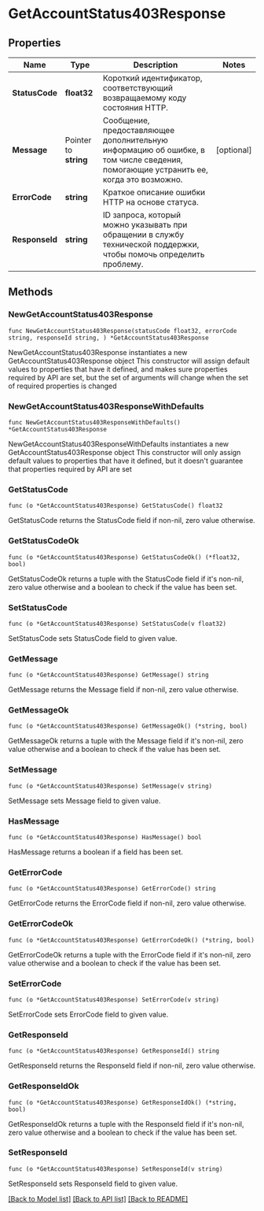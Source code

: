 # GetAccountStatus403Response

## Properties

Name | Type | Description | Notes
------------ | ------------- | ------------- | -------------
**StatusCode** | **float32** | Короткий идентификатор, соответствующий возвращаемому коду состояния HTTP. | 
**Message** | Pointer to **string** | Сообщение, предоставляющее дополнительную информацию об ошибке, в том числе сведения, помогающие устранить ее, когда это возможно. | [optional] 
**ErrorCode** | **string** | Краткое описание ошибки HTTP на основе статуса. | 
**ResponseId** | **string** | ID запроса, который можно указывать при обращении в службу технической поддержки, чтобы помочь определить проблему. | 

## Methods

### NewGetAccountStatus403Response

`func NewGetAccountStatus403Response(statusCode float32, errorCode string, responseId string, ) *GetAccountStatus403Response`

NewGetAccountStatus403Response instantiates a new GetAccountStatus403Response object
This constructor will assign default values to properties that have it defined,
and makes sure properties required by API are set, but the set of arguments
will change when the set of required properties is changed

### NewGetAccountStatus403ResponseWithDefaults

`func NewGetAccountStatus403ResponseWithDefaults() *GetAccountStatus403Response`

NewGetAccountStatus403ResponseWithDefaults instantiates a new GetAccountStatus403Response object
This constructor will only assign default values to properties that have it defined,
but it doesn't guarantee that properties required by API are set

### GetStatusCode

`func (o *GetAccountStatus403Response) GetStatusCode() float32`

GetStatusCode returns the StatusCode field if non-nil, zero value otherwise.

### GetStatusCodeOk

`func (o *GetAccountStatus403Response) GetStatusCodeOk() (*float32, bool)`

GetStatusCodeOk returns a tuple with the StatusCode field if it's non-nil, zero value otherwise
and a boolean to check if the value has been set.

### SetStatusCode

`func (o *GetAccountStatus403Response) SetStatusCode(v float32)`

SetStatusCode sets StatusCode field to given value.


### GetMessage

`func (o *GetAccountStatus403Response) GetMessage() string`

GetMessage returns the Message field if non-nil, zero value otherwise.

### GetMessageOk

`func (o *GetAccountStatus403Response) GetMessageOk() (*string, bool)`

GetMessageOk returns a tuple with the Message field if it's non-nil, zero value otherwise
and a boolean to check if the value has been set.

### SetMessage

`func (o *GetAccountStatus403Response) SetMessage(v string)`

SetMessage sets Message field to given value.

### HasMessage

`func (o *GetAccountStatus403Response) HasMessage() bool`

HasMessage returns a boolean if a field has been set.

### GetErrorCode

`func (o *GetAccountStatus403Response) GetErrorCode() string`

GetErrorCode returns the ErrorCode field if non-nil, zero value otherwise.

### GetErrorCodeOk

`func (o *GetAccountStatus403Response) GetErrorCodeOk() (*string, bool)`

GetErrorCodeOk returns a tuple with the ErrorCode field if it's non-nil, zero value otherwise
and a boolean to check if the value has been set.

### SetErrorCode

`func (o *GetAccountStatus403Response) SetErrorCode(v string)`

SetErrorCode sets ErrorCode field to given value.


### GetResponseId

`func (o *GetAccountStatus403Response) GetResponseId() string`

GetResponseId returns the ResponseId field if non-nil, zero value otherwise.

### GetResponseIdOk

`func (o *GetAccountStatus403Response) GetResponseIdOk() (*string, bool)`

GetResponseIdOk returns a tuple with the ResponseId field if it's non-nil, zero value otherwise
and a boolean to check if the value has been set.

### SetResponseId

`func (o *GetAccountStatus403Response) SetResponseId(v string)`

SetResponseId sets ResponseId field to given value.



[[Back to Model list]](../README.md#documentation-for-models) [[Back to API list]](../README.md#documentation-for-api-endpoints) [[Back to README]](../README.md)


